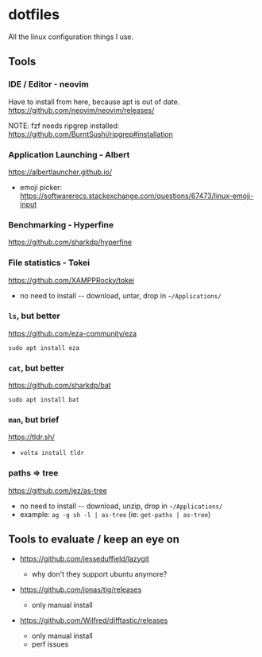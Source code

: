 # dotfiles

All the linux configuration things I use.


## Tools

### IDE / Editor - neovim

Have to install from here, because apt is out of date.
https://github.com/neovim/neovim/releases/

NOTE: fzf needs ripgrep installed: https://github.com/BurntSushi/ripgrep#installation

### Application Launching - Albert

https://albertlauncher.github.io/

- emoji picker: https://softwarerecs.stackexchange.com/questions/67473/linux-emoji-input

### Benchmarking - Hyperfine

https://github.com/sharkdp/hyperfine

### File statistics - Tokei

https://github.com/XAMPPRocky/tokei

 - no need to install -- download, untar, drop in `~/Applications/`

### `ls`, but better

https://github.com/eza-community/eza

`sudo apt install eza`

### `cat`, but better

https://github.com/sharkdp/bat

`sudo apt install bat`

### `man`, but brief

https://tldr.sh/

- `volta install tldr`

### paths => tree

https://github.com/jez/as-tree

- no need to install -- download, unzip, drop in `~/Applications/`
- example: `ag -g sh -l | as-tree` (ie: `get-paths | as-tree`)


## Tools to evaluate / keep an eye on

- https://github.com/jesseduffield/lazygit
  - why don't they support ubuntu anymore?

- https://github.com/jonas/tig/releases
  - only manual install

- https://github.com/Wilfred/difftastic/releases
  - only manual install
  - perf issues

